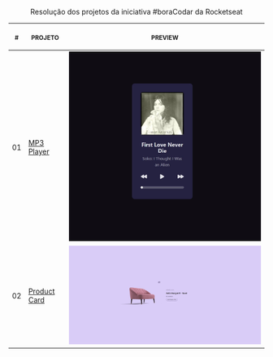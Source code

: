 <p align="center">
  Resolução dos projetos  da iniciativa #boraCodar da Rocketseat 
  
  <table>
    <thead>
        <tr>
            <th align="center">
                <p>
                    <small>#</small>
                </p>
            </th>
            <th align="center">
                <p> 
                    <small>
                        PROJETO
                    </small>
                </p>
            </th>
            <th align="center">
                <p align="center"> 
                    <small>
                    PREVIEW
                    </small>
                </p>
            </th>
        </tr>
    </thead>
    <tbody>
        <tr>
            <td>01</td>
            <td><a href="https://github.com/gustavosorati/rocketseat-boracodar/tree/main/bora-codar-01">MP3 Player</a></td>
            <td align="center">
            <a href="https://github.com/gustavosorati/rocketseat-boracodar/tree/main/bora-codar-01"><img   src="./bora-codar-01/_docs/capa.jpg" /></a></td>
        </tr>
        <tr>
            <td>02</td>
            <td><a href="https://github.com/gustavosorati/rocketseat-boracodar/tree/main/bora-codar-02">Product Card</a></td>
            <td align="center">
            <a href="https://github.com/gustavosorati/rocketseat-boracodar/tree/main/bora-codar-02"><img  src="./bora-codar-02/_docs/capa.jpg" /></a></td>
        </tr>
    </tbody>
</table></p>